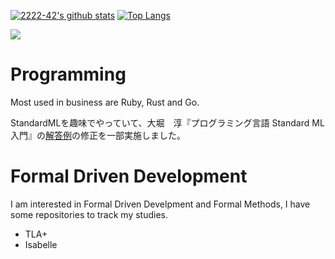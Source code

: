 
[![2222-42's github stats](https://github-readme-stats.vercel.app/api?username=2222-42&count_private=true)](https://github.com/anuraghazra/github-readme-stats)
[![Top Langs](https://github-readme-stats.vercel.app/api/top-langs/?username=2222-42&hide=html,c%2B%2B&langs_count=8&count_private=true&layout=compact)](https://github.com/anuraghazra/github-readme-stats)

![](https://matsuri-tech.github.io/matsuri-achievements/imgs/achievement-list/2222-42.svg)

# Programming

Most used in business are Ruby, Rust and Go.

StandardMLを趣味でやっていて、大堀　淳『プログラミング言語 Standard ML入門』の[解答例](http://www.pllab.riec.tohoku.ac.jp/~ohori/texts/MLTextEX/mltextEx.xhtml)の修正を一部実施しました。

# Formal Driven Development

I am interested in Formal Driven Develpment and Formal Methods, I have some repositories to track my studies.

- TLA+
- Isabelle
